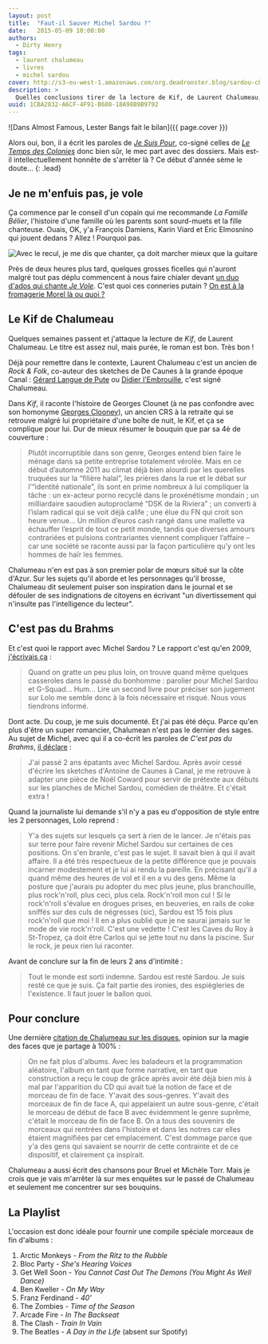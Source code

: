 ```yaml
---
layout: post
title:  "Faut-il Sauver Michel Sardou ?"
date:   2015-05-09 10:00:00
authors: 
  - Dirty Henry
tags: 
  - laurent chalumeau
  - livres 
  - michel sardou
cover: http://s3-eu-west-1.amazonaws.com/org.deadrooster.blog/sardou-chalumeau.jpg
description: >
  Quelles conclusions tirer de la lecture de Kif, de Laurent Chalumeau, sur notre relation à Michel Sardou ?
uuid: 1CBA2832-A6CF-4F91-B688-18A98B9B9792
---
```


![Dans Almost Famous, Lester Bangs fait le bilan]({{ page.cover }})

Alors oui, bon, il a écrit les paroles de [*Je Suis Pour*](http://www.paroles.net/michel-sardou/paroles-je-suis-pour), co-signé celles de [*Le Temps des Colonies*](http://www.paroles.net/michel-sardou/paroles-le-temps-des-colonies) donc bien sûr, le mec part avec des dossiers. Mais est-il intellectuellement honnête de s'arrêter là ? Ce début d'année sème le doute...
{: .lead}

## Je ne m'enfuis pas, je vole

Ça commence par le conseil d'un copain qui me recommande *La Famille Bélier*, l'histoire d'une famille où les parents sont sourd-muets et la fille chanteuse. Ouais, OK, y'a François Damiens, Karin Viard et Eric Elmosnino qui jouent dedans ? Allez ! Pourquoi pas.

![Avec le recul, je me dis que chanter, ça doit marcher mieux que la guitare](https://s3-eu-west-1.amazonaws.com/org.deadrooster.blog/famille_belier.jpg)

Près de deux heures plus tard, quelques grosses ficelles qui n'auront malgré tout pas déplu commencent à nous faire chialer devant [un duo d'ados qui chante *Je Vole*](https://youtu.be/McF-ZsJi9Qo). C'est quoi ces conneries putain ? [On est à la fromagerie Morel là ou quoi ?](https://youtu.be/Ihlr1GZhBXw)

## Le Kif de Chalumeau

Quelques semaines passent et j'attaque la lecture de *Kif*, de Laurent Chalumeau. Le titre est assez nul, mais purée, le roman est bon. Très bon !

Déjà pour remettre dans le contexte, Laurent Chalumeau c'est un ancien de *Rock & Folk*, co-auteur des sketches de De Caunes à la grande époque Canal : [Gérard Langue de Pute](https://youtu.be/YL-tKWyrzuk) ou [Didier l'Embrouille](https://youtu.be/5iSeilVIvXU), c'est signé Chalumeau. 

Dans *Kif*, il raconte l'histoire de Georges Clounet (à ne pas confondre avec son homonyme [Georges Clooney](http://georgesclooney.blogspot.fr)), un ancien CRS à la retraite qui se retrouve malgré lui propriétaire d'une boîte de nuit, le Kif, et ça se complique pour lui. Dur de mieux résumer le bouquin que par sa 4è de couverture : 

> Plutôt incorruptible dans son genre, Georges entend bien faire le ménage dans sa petite entreprise totalement vérolée. Mais en ce début d’automne 2011 au climat déjà bien alourdi par les querelles truquées sur la “filière halal”, les prières dans la rue et le débat sur l’“identité nationale”, ils sont en prime nombreux à lui compliquer la tâche : un ex-acteur porno recyclé dans le proxénétisme mondain ; un milliardaire saoudien autoproclamé “DSK de la Riviera” ; un converti à l’islam radical qui se voit déjà calife ; une élue du FN qui croit son heure venue…
> Un million d’euros cash rangé dans une mallette va échauffer l’esprit de tout ce petit monde, tandis que diverses amours contrariées et pulsions contrariantes viennent compliquer l’affaire – car une société se raconte aussi par la façon particulière qu’y ont les hommes de haïr les femmes.

Chalumeau n'en est pas à son premier polar de mœurs situé sur la côte d'Azur. Sur les sujets qu'il aborde et les personnages qu'il brosse, Chalumeau dit seulement puiser son inspiration dans le journal et se défouler de ses indignations de citoyens en écrivant "un divertissement qui n'insulte pas l'intelligence du lecteur".

## C'est pas du Brahms

Et c'est quoi le rapport avec Michel Sardou ? Le rapport c'est qu'en 2009, [j'écrivais ça](http://www.deadrooster.org/Chalumeau-est-il-un-mec-sympa,225) :

> Quand on gratte un peu plus loin, on trouve quand même quelques casseroles dans le passé du bonhomme : parolier pour Michel Sardou et G-Squad... Hum...
> Lire un second livre pour préciser son jugement sur Lolo me semble donc à la fois nécessaire et risqué. Nous vous tiendrons informé.

Dont acte. Du coup, je me suis documenté. Et j'ai pas été déçu. Parce qu'en plus d'être un super romancier, Chalumean n'est pas le dernier des sages. Au sujet de Michel, avec qui il a co-écrit les paroles de *C'est pas du Brahms*, [il déclare](https://youtu.be/4OWp0nT9P0Y) : 

> J'ai passé 2 ans épatants avec Michel Sardou. 
> Après avoir cessé d'écrire les sketches d'Antoine de Caunes à Canal, je me retrouve à adapter une pièce de Noël Coward pour servir de prétexte aux débuts sur les planches de Michel Sardou, comédien de théâtre.
> Et c'était extra !

Quand la journaliste lui demande s'il n'y a pas eu d'opposition de style entre les 2 personnages, Lolo reprend : 

> Y'a des sujets sur lesquels ça sert à rien de le lancer. Je n'étais pas sur terre pour faire revenir Michel Sardou sur certaines de ces positions. On s'en branle, c'est pas le sujet. Il savait bien à qui il avait affaire. Il a été très respectueux de la petite différence que je pouvais incarner modestement et je lui ai rendu la pareille. En précisant qu'il a quand même des heures de vol et il en a vu des gens. Même la posture que j'aurais pu adopter du mec plus jeune, plus branchouille, plus rock'n'roll, plus ceci, plus cela. Rock'n'roll mon cul !  Si le rock'n'roll s'évalue en drogues prises, en beuveries, en rails de coke sniffés sur des culs de négresses (sic), Sardou est 15 fois plus rock'n'roll que moi ! Il en a plus oublié que je ne saurai jamais sur le mode de vie rock'n'roll.
> C'est une vedette ! C'est les Caves du Roy à St-Tropez, ça doit être Carlos qui se jette tout nu dans la piscine. Sur le rock, je peux rien lui raconter. 

Avant de conclure sur la fin de leurs 2 ans d'intimité : 

> Tout le monde est sorti indemne. Sardou est resté Sardou. Je suis resté ce que je suis. Ça fait partie des ironies, des espiègleries de l'existence. Il faut jouer le ballon quoi.

## Pour conclure

Une dernière [citation de Chalumeau sur les disques](https://youtu.be/Etu2yx_oEsg), opinion sur la magie des faces que je partage à 100% : 

> On ne fait plus d'albums. Avec les baladeurs et la programmation aléatoire, l'album en tant que forme narrative, en tant que construction a reçu le coup de grâce après avoir été déjà bien mis à mal par l'apparition du CD qui avait tué la notion de face et de morceau de fin de face. 
> Y'avait des sous-genres. Y'avait des morceaux de fin de face A, qui appelaient un autre sous-genre, c'était le morceau de début de face B avec évidemment le genre suprême, c'était le morceau de fin de face B. On a tous des souvenirs de morceaux qui rentrées dans l'histoire et dans les notres car elles étaient magnifiées par cet emplacement.
> C'est dommage parce que y'a des gens qui savaient se nourrir de cette contrainte et de ce dispositif, et clairement ça inspirait.

Chalumeau a aussi écrit des chansons pour Bruel et Michèle Torr. Mais je crois que je vais m'arrêter là sur mes enquêtes sur le passé de Chalumeau et seulement me concentrer sur ses bouquins.

## La Playlist

L'occasion est donc idéale pour fournir une compile spéciale morceaux de fin d'albums : 

1. Arctic Monkeys - *From the Ritz to the Rubble*
2. Bloc Party - *She's Hearing Voices*
3. Get Well Soon - *You Cannot Cast Out The Demons (You Might As Well Dance)*
4. Ben Kweller - *On My Way*
6. Franz Ferdinand - *40'*
8. The Zombies - *Time of the Season*
9. Arcade Fire - *In The Backseat*
10. The Clash - *Train In Vain*
7. The Beatles - *A Day in the Life* (absent sur Spotify)


<div id='finfaceb-playlist' 
     class="dr-playlist" 
     dr-spotify-id="6vUhOXbujw5lL1tmmTA6CI" 
     dr-spotify-user="dirtyhenry">
</div>

